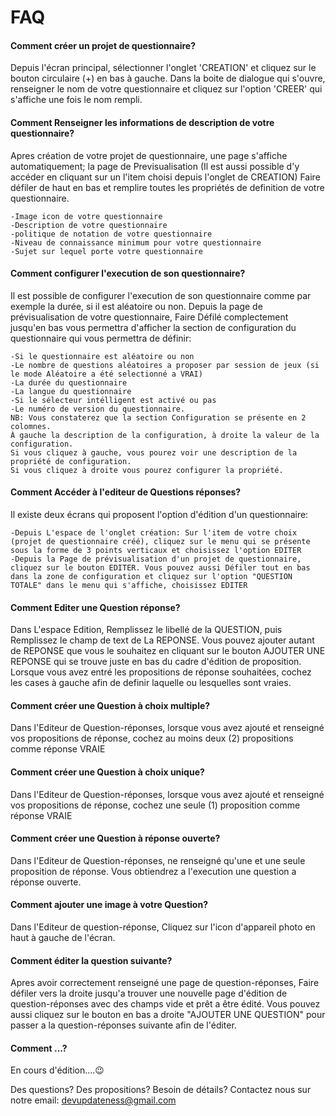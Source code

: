 # FAQ

#### Comment créer un projet de questionnaire?
Depuis l'écran principal, sélectionner l'onglet 'CREATION' et cliquez sur le bouton circulaire (+) en bas à gauche.
Dans la boite de dialogue qui s'ouvre, renseigner le nom de votre questionnaire et cliquez sur l'option 'CREER' qui s'affiche une fois le nom rempli.

#### Comment Renseigner les informations de description de votre questionnaire?
Apres création de votre projet de questionnaire, une page s'affiche automatiquement; la page de Previsualisation (Il est aussi possible d'y accéder en cliquant sur un l'item choisi depuis l'onglet de CREATION)
Faire défiler de haut en bas et remplire toutes les propriétés de definition de votre questionnaire.

    -Image icon de votre questionnaire
    -Description de votre questionnaire
    -politique de notation de votre questionnaire
    -Niveau de connaissance minimum pour votre questionnaire
    -Sujet sur lequel porte votre questionnaire

#### Comment configurer l'execution de son questionnaire?
Il est possible de configurer l'execution de son questionnaire comme par exemple la durée, si il est aléatoire ou non.
Depuis la page de prévisualisation de votre questionnaire, Faire Défilé complectement jusqu'en bas vous permettra d'afficher la section de configuration du questionnaire qui vous permettra de définir:

    -Si le questionnaire est aléatoire ou non
    -Le nombre de questions aléatoires a proposer par session de jeux (si le mode Aléatoire a été selectionné a VRAI)
    -La durée du questionnaire
    -La langue du questionnaire
    -Si le sélecteur intélligent est activé ou pas
    -Le numéro de version du questionnaire.
    NB: Vous constaterez que la section Configuration se présente en 2 colomnes.
    À gauche la description de la configuration, à droite la valeur de la configuration.
    Si vous cliquez à gauche, vous pourez voir une description de la propriété de configuration.
    Si vous cliquez à droite vous pourez configurer la propriété.

#### Comment Accéder à l'editeur de Questions réponses?
Il existe deux écrans qui proposent l'option d'édition d'un questionnaire:

	-Depuis L'espace de l'onglet création: Sur l'item de votre choix (projet de questionnaire créé), cliquez sur le menu qui se présente sous la forme de 3 points verticaux et choisissez l'option EDITER
	-Depuis la Page de prévisualisation d'un projet de questionnaire, cliquez sur le bouton EDITER. Vous pouvez aussi Défiler tout en bas dans la zone de configuration et cliquez sur l'option "QUESTION TOTALE" dans le menu qui s'affiche, choisissez EDITER

#### Comment Editer une Question réponse?
Dans L'espace Edition, Remplissez le libellé de la QUESTION, puis Remplissez le champ de text de La REPONSE. Vous pouvez ajouter autant de REPONSE que vous le souhaitez en cliquant sur le bouton AJOUTER UNE REPONSE qui se trouve juste en bas du cadre d'édition de proposition.
Lorsque vous avez entré les propositions de réponse souhaitées, cochez les cases à gauche afin de definir laquelle ou lesquelles sont vraies.

#### Comment créer une Question à choix multiple?
Dans l'Editeur de Question-réponses, lorsque vous avez ajouté et renseigné vos propositions de réponse, cochez au moins deux (2) propositions comme réponse VRAIE

#### Comment créer une Question à choix unique?
Dans l'Editeur de Question-réponses, lorsque vous avez ajouté et renseigné vos propositions de réponse, cochez une seule (1) proposition comme réponse VRAIE

#### Comment créer une Question à réponse ouverte?
Dans l'Editeur de Question-réponses, ne renseigné qu'une et une seule proposition de réponse. Vous obtiendrez a l'execution une question a réponse ouverte.

#### Comment ajouter une image à votre Question?
Dans l'Editeur de question-réponse, Cliquez sur l'icon d'appareil photo en haut à gauche de l'écran.

#### Comment éditer la question suivante?
Apres avoir correctement renseigné une page de question-réponses, Faire défiler vers la droite jusqu'a trouver une nouvelle page d'édition de question-réponses avec des champs vide et prêt a être édité.
Vous pouvez aussi cliquez sur le bouton en bas a droite "AJOUTER UNE QUESTION" pour passer a la question-réponses suivante afin de l'éditer.

#### Comment ...?
En cours d'édition....😉

Des questions? Des propositions? Besoin de détails? Contactez nous sur notre email: [devupdateness@gmail.com](mailto:devupdateness@gmail.com)
